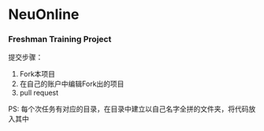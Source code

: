 # NeuOnline

### Freshman Training Project

提交步骤：

1. Fork本项目
2. 在自己的账户中编辑Fork出的项目
3. pull request

PS: 每个次任务有对应的目录，在目录中建立以自己名字全拼的文件夹，将代码放入其中
